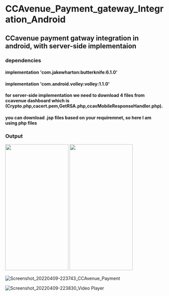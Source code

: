 # CCAvenue_Payment_gateway_Integration_Android
## CCavenue payment gatway integration in android, with server-side implementaion 

### dependencies
#### implementation 'com.jakewharton:butterknife:6.1.0'
#### implementation 'com.android.volley:volley:1.1.0'

#### for server-side implementation we need to download 4 files from ccavenue dashboard which is (Crypto.php,cacert.pem,GetRSA.php,ccavMobileResponseHandler.php).
#### you can download .jsp files based on your requiremnet, so here I am using php files

### Output
<img src="file:///C:/Users/TAQI/OneDrive/Desktop/Screenshot_20220409-223511_Video%20Player.jpg" width="200" height="400" />

<img src="https://user-images.githubusercontent.com/28274092/162584405-fb923842-ff03-47d4-b811-0f145e982c96.jpg" width="200" height="400" />



![Screenshot_20220409-223743_CCAvenue_Payment](https://user-images.githubusercontent.com/28274092/162584372-02a6141e-f54f-41be-8084-c546b1ab5223.jpg)

![Screenshot_20220409-223830_Video Player](https://user-images.githubusercontent.com/28274092/162584380-ca4d7cc3-c810-4865-a304-7b5f9885f238.jpg)
